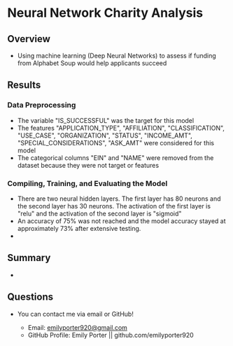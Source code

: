 # Neural Network Charity Analysis

## Overview

* Using machine learning (Deep Neural Networks) to assess if funding from Alphabet Soup would help applicants succeed

## Results

### Data Preprocessing

* The variable "IS_SUCCESSFUL" was the target for this model
* The features "APPLICATION_TYPE", "AFFILIATION", "CLASSIFICATION", "USE_CASE", "ORGANIZATION", "STATUS", "INCOME_AMT", "SPECIAL_CONSIDERATIONS", "ASK_AMT" were considered for this model
* The categorical columns "EIN" and "NAME" were removed from the dataset because they were not target or features

### Compiling, Training, and Evaluating the Model

* There are two neural hidden layers. The first layer has 80 neurons and the second layer has 30 neurons. The activation of the first layer is "relu" and the activation of the second layer is "sigmoid"
* An accuracy of 75% was not reached and the model accuracy stayed at approximately 73% after extensive testing.
* 

## Summary 

* 


## Questions

* You can contact me via email or GitHub!

    * Email: emilyporter920@gmail.com
    * GitHub Profile: Emily Porter || github.com/emilyporter920
